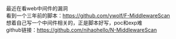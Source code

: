 最近在看web中间件的漏洞  
看到一个三年前的脚本：https://github.com/ywolf/F-MiddlewareScan  
想着自己写一个中间件相关的，正是脚本好写，poc和exp难  
github链接：https://github.com/nihaohello/N-MiddlewareScan  
  
